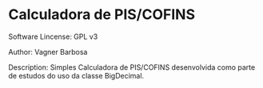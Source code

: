 # Calculadora de PIS/COFINS

Software Lincense: GPL v3

Author: Vagner Barbosa

Description:
Simples Calculadora de PIS/COFINS desenvolvida como parte de estudos do uso da classe BigDecimal.
